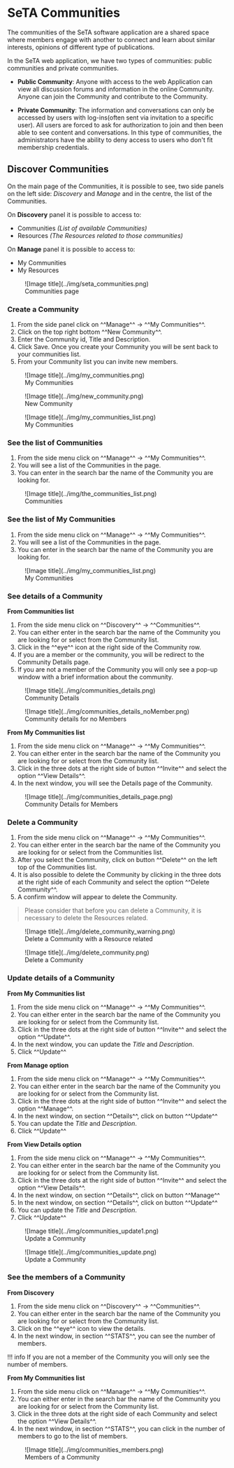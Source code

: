# SeTA Communities
The communities of the SeTA software application are a shared space where members engage with another to connect and learn about similar interests, opinions of different type of publications. 

In the SeTA web application, we have two types of communities: public communities and private communities.   

* **Public Community**:  Anyone with access to the web Application can view all discussion forums and information in the online Community. Anyone can join the Community and contribute to the Community.   

* **Private Community**:  The information and conversations can only be accessed by users with log-ins(often sent via invitation to a specific user). All users are forced to ask for authorization to join and then been able to see content and conversations. In this type of communities, the administrators have the ability to deny access to users who don't fit membership credentials.

## Discover Communities

On the main page of the Communities, it is possible to see, two side panels on the left side: *Discovery* and *Manage* and in the centre, the list of the Communities.

On **Discovery** panel it is possible to access to:

- Communities *(List of available Communities)*        
- Resources *(The Resources related to those communities)*        

On **Manage** panel it is possible to access to:             

- My Communities                 
- My Resources               

<figure markdown>
  ![Image title](../img/seta_communities.png)
  <figcaption>Communities page</figcaption>
</figure>

   
### Create a Community
                     
1. From the side panel click on ^^Manage^^ -> ^^My Communities^^.  
2. Click on the top right bottom ^^New Community^^.  
3. Enter the Community id, Title and Description.  
4. Click Save. Once you create your Community you will be sent back to your communities list. 
5. From your Community list you can invite new members.

<figure markdown>
  ![Image title](../img/my_communities.png)
  <figcaption>My Communities</figcaption>
</figure>

<figure markdown>
  ![Image title](../img/new_community.png)
  <figcaption>New Community</figcaption>
</figure>

<figure markdown>
  ![Image title](../img/my_communities_list.png)
  <figcaption>My Communities</figcaption>
</figure>

### See the list of Communities

1. From the side menu click on ^^Manage^^ -> ^^My Communities^^.   
2. You will see a list of the Communities in the page.
3. You can enter in the search bar the name of the Community you are looking for.                 
<figure markdown>
  ![Image title](../img/the_communities_list.png)
  <figcaption>Communities</figcaption>
</figure>

### See the list of My Communities

1. From the side menu click on ^^Manage^^ -> ^^My Communities^^.   
2. You will see a list of the Communities in the page.
3. You can enter in the search bar the name of the Community you are looking for.                  

<figure markdown>
  ![Image title](../img/my_communities_list.png)
  <figcaption>My Communities</figcaption>
</figure>                

### See details of a Community                
                        
**From Communities list**

1. From the side menu click on ^^Discovery^^ -> ^^Communities^^.  
2. You can either enter in the search bar the name of the Community you are looking for or select from the Community list.  
3. Click in the ^^eye^^ icon at the right side of the Community row.  
4. If you are a member or the community, you will be redirect to the Community Details page.  
5. If you are not a member of the Community you will only see a pop-up window with a brief information about the community.

<figure markdown>
  ![Image title](../img/communities_details.png)
  <figcaption>Community Details</figcaption>
</figure>

<figure markdown>
  ![Image title](../img/communities_details_noMember.png)
  <figcaption>Community details for no Members</figcaption>
</figure>

**From My Communities list**

1. From the side menu click on ^^Manage^^ -> ^^My Communities^^.  
2. You can either enter in the search bar the name of the Community you are looking for or select from the Community list.  
3. Click in the three dots at the right side of button ^^Invite^^ and select the option ^^View Details^^.  
4. In the next window, you will see the Details page of the Community.        

<figure markdown>
  ![Image title](../img/communities_details_page.png)
  <figcaption>Community Details for Members</figcaption>
</figure>

### Delete a Community

1. From the side menu click on ^^Manage^^ -> ^^My Communities^^.  
2. You can either enter in the search bar the name of the Community you are looking for or select from the Communities list.  
3. After you select the Community, click on button ^^Delete^^ on the left top of the Communities list.
4. It is also possible to delete the Community by clicking in the three dots at the right side of each Community and select the option ^^Delete Community^^. 
5. A confirm window will appear to delete the Community.

> Please consider that before you can delete a Community, it is necessary to delete the Resources related.

<figure markdown>
  ![Image title](../img/delete_community_warning.png)
  <figcaption>Delete a Community with a Resource related</figcaption>
</figure>


<figure markdown>
  ![Image title](../img/delete_community.png)
  <figcaption>Delete a Community</figcaption>
</figure>

### Update details of a Community                
                        
**From My Communities list**

1. From the side menu click on ^^Manage^^ -> ^^My Communities^^.  
2. You can either enter in the search bar the name of the Community you are looking for or select from the Community list.  
3. Click in the three dots at the right side of button ^^Invite^^ and select the option ^^Update^^.  
4. In the next window, you can update the *Title* and *Description*.  
5. Click ^^Update^^

**From Manage option**

1. From the side menu click on ^^Manage^^ -> ^^My Communities^^.  
2. You can either enter in the search bar the name of the Community you are looking for or select from the Community list.  
3. Click in the three dots at the right side of button ^^Invite^^ and select the option ^^Manage^^.  
4. In the next window, on section ^^Details^^, click on button ^^Update^^ 
5. You can update the *Title* and *Description*.  
6. Click ^^Update^^

**From View Details option**

1. From the side menu click on ^^Manage^^ -> ^^My Communities^^.  
2. You can either enter in the search bar the name of the Community you are looking for or select from the Community list.  
3. Click in the three dots at the right side of button ^^Invite^^ and select the option ^^View Details^^.  
4. In the next window, on section ^^Details^^, click on button ^^Manage^^ 
5. In the next window, on section ^^Details^^, click on button ^^Update^^ 
6. You can update the *Title* and *Description*.  
7. Click ^^Update^^

<figure markdown>
  ![Image title](../img/communities_update1.png)
  <figcaption>Update a Community</figcaption>
</figure>

<figure markdown>
  ![Image title](../img/communities_update.png)
  <figcaption>Update a Community</figcaption>
</figure>





### See the members of a Community

**From Discovery**             
1. From the side menu click on ^^Discovery^^ -> ^^Communities^^.       
2. You can either enter in the search bar the name of the Community you are looking for or select from the Community list.      
3. Click on the ^^eye^^ icon to view the details.                  
4. In the next window, in section ^^STATS^^, you can see the number of members.              

!!! info
  If you are not a member of the Community you will only see the number of members.               

**From My Communities list** 
                        
1. From the side menu click on ^^Manage^^ -> ^^My Communities^^.       
2. You can either enter in the search bar the name of the Community you are looking for or select from the Community list.      
3. Click in the three dots at the right side of each Community and select the option ^^View Details^^.                    
4. In the next window, in section ^^STATS^^, you can click in the number of members to go to the list of members.              

<figure markdown>
  ![Image title](../img/communities_members.png)
  <figcaption>Members of a Community</figcaption>
</figure>

      










